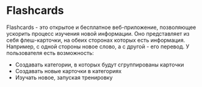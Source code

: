 # Flashcards
Flashcards - это открытое и бесплатное веб-приложение, позволяющее ускорить процесс изучения новой информации.
Оно представляет из себя флеш-карточки, на обеих сторонах которых есть информация. Например, с одной стороны новое слово, а с другой - его перевод.
У пользователя есть возможность:
- Создавать категории, в которых будут сгруппированы карточки
- Создавать новые карточки в категориях
- Изучать новое, запуская тренировку
